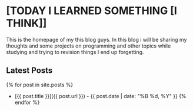 # [TODAY I LEARNED SOMETHING [I THINK]]

This is the homepage of my this blog guys. In this blog i will be sharing my thoughts and some projects on programming and other topics while studying and trying to revision things I end up forgetting.

## Latest Posts

{% for post in site.posts %}
- [{{ post.title }}]({{ post.url }}) - {{ post.date | date: "%B %d, %Y" }}
{% endfor %}
